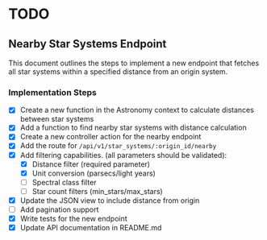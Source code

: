 # TODO

## Nearby Star Systems Endpoint

This document outlines the steps to implement a new endpoint that fetches all star systems within a specified distance from an origin system.

### Implementation Steps

- [x] Create a new function in the Astronomy context to calculate distances between star systems
- [x] Add a function to find nearby star systems with distance calculation
- [x] Create a new controller action for the nearby endpoint
- [x] Add the route for `/api/v1/star_systems/:origin_id/nearby`
- [x] Add filtering capabilities. (all parameters should be validated):
  - [x] Distance filter (required parameter)
  - [x] Unit conversion (parsecs/light years)
  - [ ] Spectral class filter
  - [ ] Star count filters (min_stars/max_stars)
- [x] Update the JSON view to include distance from origin
- [ ] Add pagination support
- [x] Write tests for the new endpoint
- [x] Update API documentation in README.md
